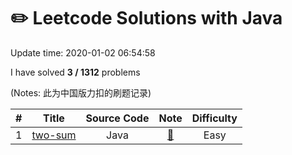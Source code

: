 # :pencil2: Leetcode Solutions with Java
Update time:  2020-01-02 06:54:58


I have solved **3   /  1312** problems

(Notes: 此为中国版力扣的刷题记录)

| # | Title | Source Code | Note | Difficulty |
|:---:|:---:|:---:|:---:|:---:|
|1|[two-sum](https://leetcode-cn.com/problems/two-sum/)|Java|[:memo:](https://leetcode.com/articles/two-sum/)|Easy|


